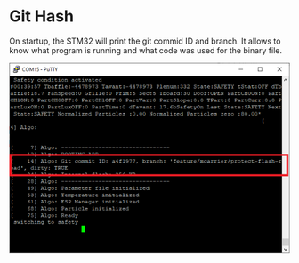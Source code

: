 # Git Hash

On startup, the STM32 will print the git commid ID and branch.
It allows to know what program is running and what code was used for the binary file.

![](./assets/startup-githash.png)

